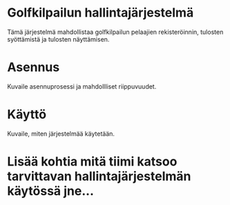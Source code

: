 # Golfkilpailun hallintajärjestelmä
Tämä järjestelmä mahdollistaa golfkilpailun pelaajien rekisteröinnin, tulosten syöttämistä ja tulosten näyttämisen.

# Asennus
Kuvaile asennuprosessi ja mahdollliset riippuvuudet.

# Käyttö
Kuvaile, miten järjestelmää käytetään.

# Lisää kohtia mitä tiimi katsoo tarvittavan hallintajärjestelmän käytössä jne...
